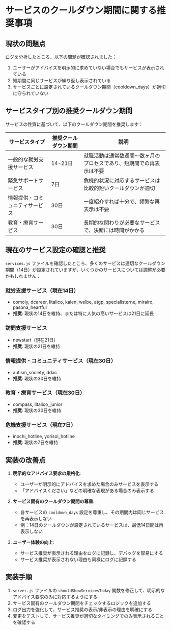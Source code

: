 # サービスのクールダウン期間に関する推奨事項

## 現状の問題点

ログを分析したところ、以下の問題が確認されました：

1. ユーザーがアドバイスを明示的に求めていない場合でもサービスが表示されている
2. 短期間に同じサービスが繰り返し表示されている
3. サービスごとに設定されているクールダウン期間（cooldown_days）が適切に守られていない

## サービスタイプ別の推奨クールダウン期間

サービスの性質に基づいて、以下のクールダウン期間を推奨します：

| サービスタイプ | 推奨クールダウン期間 | 説明 |
|--------------|-----------------|------|
| 一般的な就労支援サービス | 14-21日 | 就職活動は通常数週間〜数ヶ月のプロセスであり、短期間での再表示は不要 |
| 緊急サポートサービス | 7日 | 危機的状況に対応するサービスは比較的短いクールダウンが適切 |
| 情報提供・コミュニティサービス | 30日 | 一度紹介すれば十分で、頻繁な再表示は不要 |
| 教育・療育サービス | 30日 | 長期的な関わりが必要なサービスで、決断には時間がかかる |

## 現在のサービス設定の確認と推奨

`services.js` ファイルを確認したところ、多くのサービスは適切なクールダウン期間（14日）が設定されていますが、いくつかのサービスについては調整が必要かもしれません：

### 就労支援サービス（現在14日）
- comoly, dcareer, litalico, kaien, welbe, atgp, specialisterne, mirairo, pasona_heartful
- **推奨**: 現状の14日を維持、または特に人気の高いサービスは21日に延長

### 訪問支援サービス
- newstart（現在21日）
- **推奨**: 現状の21日を維持

### 情報提供・コミュニティサービス（現在30日）
- autism_society, ddac
- **推奨**: 現状の30日を維持

### 教育・療育サービス（現在30日）
- compass, litalico_junior
- **推奨**: 現状の30日を維持

### 危機支援サービス（現在7日）
- inochi_hotline, yorisoi_hotline
- **推奨**: 現状の7日を維持

## 実装の改善点

1. **明示的なアドバイス要求の厳格化**:
   - ユーザーが明示的にアドバイスを求めた場合のみサービスを表示する
   - 「アドバイスください」などの明確な表現がある場合のみ表示する

2. **サービス固有のクールダウン期間の尊重**:
   - 各サービスの `cooldown_days` 設定を尊重し、その期間内は同じサービスを再表示しない
   - 例：14日のクールダウンが設定されているサービスは、最低14日間は再表示しない

3. **ユーザー体験の向上**:
   - サービス推奨が表示される理由をログに記録し、デバッグを容易にする
   - サービス推奨が表示されない理由も同様にログに記録する

## 実装手順

1. `server.js` ファイルの `shouldShowServicesToday` 関数を修正して、明示的なアドバイス要求のみに対応するようにする
2. サービス固有のクールダウン期間をチェックするロジックを追加する
3. ログ出力を強化して、サービス推奨の表示/非表示の理由を明確にする
4. 変更をテストして、サービス推奨が適切なタイミングでのみ表示されることを確認する 